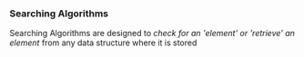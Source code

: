 ### Searching Algorithms

<P>Searching Algorithms are designed to <em>check for an 'element' or 'retrieve' an element</em> from any data structure where it is stored <P>
